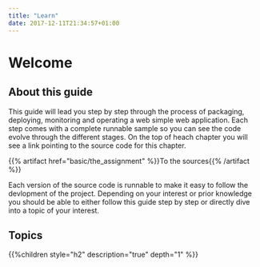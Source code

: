 ```yaml
---
title: "Learn"
date: 2017-12-11T21:34:57+01:00
---
```


# Welcome

## About this guide

This guide will lead you step by step through the process of packaging, deploying, monitoring and operating a web simple web application. Each step comes with a complete runnable sample so you can see the code evolve through the different stages.
On the top of heach chapter you will see a link pointing to the source code for this chapter.

{{% artifact href="basic/the_assignment" %}}To the sources{{% /artifact %}}

Each version of the source code is runnable to make it easy to follow the devlopment of the project. Depending on your interest or prior knowledge you should be able to either follow this guide step by step or directly dive into a topic of your interest.

## Topics

{{%children style="h2" description="true" depth="1" %}}
